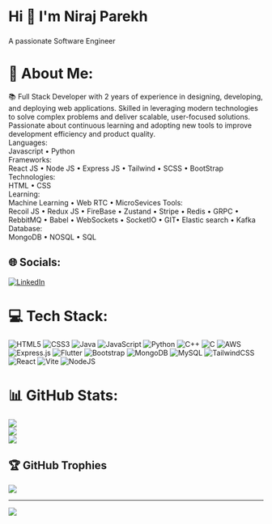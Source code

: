 <h1 align="left">Hi 👋 I'm Niraj Parekh</h1>

###

<p align="left">A passionate Software Engineer</p>

###

# 💫 About Me:
📚 Full Stack Developer with 2 years of experience in designing, developing, and deploying web applications. Skilled in
leveraging modern technologies to solve complex problems and deliver scalable, user-focused solutions. Passionate
about continuous learning and adopting new tools to improve development efficiency and product quality.
<br/>
Languages:
<br/>
Javascript • Python
</br>
Frameworks:
<br/>
React JS • Node JS • Express JS • Tailwind
• SCSS • BootStrap
Technologies:
<br/>
HTML • CSS
<br/>
Learning:
<br/>
Machine Learning • Web RTC • MicroSevices 
Tools:
<br/>
Recoil JS • Redux JS • FireBase • Zustand •
Stripe • Redis • GRPC • RebbitMQ • Babel •
WebSockets • SocketIO • GIT• Elastic
search • Kafka
<br/>
Database:
<br/> 
MongoDB • NOSQL • SQL

## 🌐 Socials:
[![LinkedIn](https://img.shields.io/badge/LinkedIn-%230077B5.svg?logo=linkedin&logoColor=white)](https://www.linkedin.com/in/niraj-parekh-51b588312//) 

# 💻 Tech Stack:
![HTML5](https://img.shields.io/badge/html5-%23E34F26.svg?style=flat&logo=html5&logoColor=white) ![CSS3](https://img.shields.io/badge/css3-%231572B6.svg?style=flat&logo=css3&logoColor=white) ![Java](https://img.shields.io/badge/java-%23ED8B00.svg?style=flat&logo=openjdk&logoColor=white) ![JavaScript](https://img.shields.io/badge/javascript-%23323330.svg?style=flat&logo=javascript&logoColor=%23F7DF1E) ![Python](https://img.shields.io/badge/python-3670A0?style=flat&logo=python&logoColor=ffdd54) ![C++](https://img.shields.io/badge/c++-%2300599C.svg?style=flat&logo=c%2B%2B&logoColor=white) ![C](https://img.shields.io/badge/c-%2300599C.svg?style=flat&logo=c&logoColor=white) ![AWS](https://img.shields.io/badge/AWS-%23FF9900.svg?style=flat&logo=amazon-aws&logoColor=white) ![Express.js](https://img.shields.io/badge/express.js-%23404d59.svg?style=flat&logo=express&logoColor=%2361DAFB) ![Flutter](https://img.shields.io/badge/Flutter-%2302569B.svg?style=flat&logo=Flutter&logoColor=white) ![Bootstrap](https://img.shields.io/badge/bootstrap-%238511FA.svg?style=flat&logo=bootstrap&logoColor=white) ![MongoDB](https://img.shields.io/badge/MongoDB-%234ea94b.svg?style=flat&logo=mongodb&logoColor=white) ![MySQL](https://img.shields.io/badge/mysql-4479A1.svg?style=flat&logo=mysql&logoColor=white) ![TailwindCSS](https://img.shields.io/badge/tailwindcss-%2338B2AC.svg?style=flat&logo=tailwind-css&logoColor=white) ![React](https://img.shields.io/badge/react-%2320232a.svg?style=flat&logo=react&logoColor=%2361DAFB) ![Vite](https://img.shields.io/badge/vite-%23646CFF.svg?style=flat&logo=vite&logoColor=white) ![NodeJS](https://img.shields.io/badge/node.js-6DA55F?style=flat&logo=node.js&logoColor=white)
# 📊 GitHub Stats:
![](https://github-readme-stats.vercel.app/api?username=RonakSiddhpura&theme=dark&hide_border=false&include_all_commits=false&count_private=false)<br/>
![](https://github-readme-streak-stats.herokuapp.com/?user=coder-niraj&theme=dark&hide_border=false)<br/>
![](https://github-readme-stats.vercel.app/api/top-langs/?username=coder-niraj&theme=dark&hide_border=false&include_all_commits=false&count_private=false&layout=compact)

## 🏆 GitHub Trophies
![](https://github-profile-trophy.vercel.app/?username=coder-niraj&theme=radical&no-frame=false&no-bg=true&margin-w=4)

---
[![](https://visitcount.itsvg.in/api?id=coder-niraj&icon=8&color=0)](https://visitcount.itsvg.in)


<!--
**coder-niraj/coder-niraj** is a ✨ _special_ ✨ repository because its `README.md` (this file) appears on your GitHub profile.

Here are some ideas to get you started:

- 🔭 I’m currently working on ...
- 🌱 I’m currently learning ...
- 👯 I’m looking to collaborate on ...
- 🤔 I’m looking for help with ...
- 💬 Ask me about ...
- 📫 How to reach me: ...
- 😄 Pronouns: ...
- ⚡ Fun fact: ...
-->
